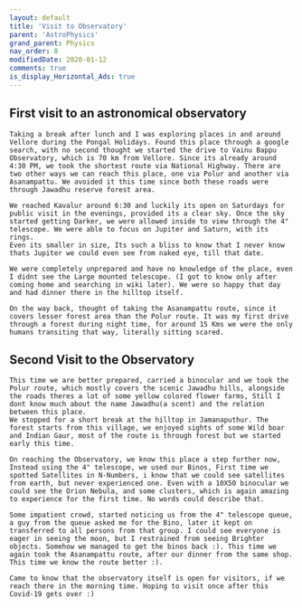 ```yaml
---
layout: default
title: 'Visit to Observatory'
parent: 'AstroPhysics'
grand_parent: Physics
nav_order: 8
modifiedDate: 2020-01-12
comments: true
is_display_Horizontal_Ads: true
---
```



## First visit to an astronomical observatory
    Taking a break after lunch and I was exploring places in and around Vellore during the Pongal Holidays. Found this place through a google search, with no second thought we started the drive to Vainu Bappu Observatory, which is 70 km from Vellore. Since its already around 4:30 PM, we took the shortest route via National Highway. There are two other ways we can reach this place, one via Polur and another via Asanampattu. We avoided it this time since both these roads were through Jawadhu reserve forest area. 

    We reached Kavalur around 6:30 and luckily its open on Saturdays for public visit in the evenings, provided its a clear sky. Once the sky started getting Darker, we were allowed inside to view through the 4" telescope. We were able to focus on Jupiter and Saturn, with its rings. 
    Even its smaller in size, Its such a bliss to know that I never know thats Jupiter we could even see from naked eye, till that date. 

    We were completely unprepared and have no knowledge of the place, even I didnt see the Large mounted telescope. (I got to know only after coming home and searching in wiki later). We were so happy that day and had dinner there in the hilltop itself. 

    On the way back, thought of taking the Asanampattu route, since it covers lesser forest area than the Polur route. It was my first drive through a forest during night time, for around 15 Kms we were the only humans transiting that way, literally sitting scared. 

## Second Visit to the Observatory
    This time we are better prepared, carried a binocular and we took the Polur route, which mostly covers the scenic Jawadhu hills, alongside the roads theres a lot of some yellow colored flower farms, Still I dont know much about the name Jawadhu(a scent) and the relation between this place. 
    We stopped for a short break at the hilltop in Jamanaputhur. The forest starts from this village, we enjoyed sights of some Wild boar and Indian Gaur, most of the route is through forest but we started early this time. 

    On reaching the Observatory, we know this place a step further now, Instead using the 4" telescope, we used our Binos, First time we spotted Satellites in N-Numbers, i know that we could see satellites from earth, but never experienced one. Even with a 10X50 binocular we could see the Orion Nebula, and some clusters, which is again amazing to experience for the first time. No words could describe that. 

    Some impatient crowd, started noticing us from the 4" telescope queue, a guy from the queue asked me for the Bino, later it kept on transferred to all persons from that group. I could see everyone is eager in seeing the moon, but I restrained from seeing Brighter objects. Somehow we managed to get the binos back :). This time we again took the Asanampattu route, after our dinner from the same shop. This time we know the route better :). 

    Came to know that the observatory itself is open for visitors, if we reach there in the morning time. Hoping to visit once after this Covid-19 gets over :)
    

